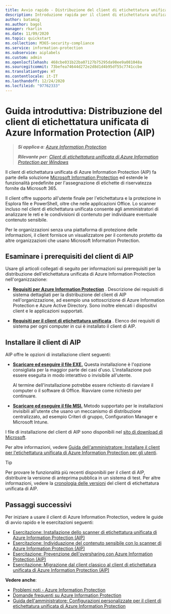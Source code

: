 ```yaml
---
title: Avvio rapido - Distribuzione del client di etichettatura unificata di Azure Information Protection (AIP)
description: Introduzione rapida per il client di etichettatura unificata di Azure Information Protection (AIP)
author: batamig
ms.author: bagol
manager: rkarlin
ms.date: 11/09/2020
ms.topic: quickstart
ms.collection: M365-security-compliance
ms.service: information-protection
ms.subservice: aiplabels
ms.custom: admin
ms.openlocfilehash: 468cbe031b22ba07127b75295da98ee9a081048a
ms.sourcegitcommit: 73befea74644d272e2d8d1d4b95df55c7741ccbe
ms.translationtype: HT
ms.contentlocale: it-IT
ms.lasthandoff: 12/24/2020
ms.locfileid: "97762333"
---
```

# <a name="quickstart-deploying-the-azure-information-protection-aip-unified-labeling-client"></a>Guida introduttiva: Distribuzione del client di etichettatura unificata di Azure Information Protection (AIP)

>***Si applica a**: [Azure Information Protection](https://azure.microsoft.com/pricing/details/information-protection)*
>
> ***Rilevante per**: [Client di etichettatura unificata di Azure Information Protection per Windows](faqs.md#whats-the-difference-between-the-azure-information-protection-classic-and-unified-labeling-clients)*

Il client di etichettatura unificata di Azure Information Protection (AIP) fa parte della soluzione [Microsoft Information Protection](https://aka.ms/MIPdocs) ed estende le funzionalità predefinite per l'assegnazione di etichette di riservatezza fornite da Microsoft 365. 

Il client offre supporto all'utente finale per l'etichettatura e la protezione in Esplora file e PowerShell, oltre che nelle applicazioni Office. Lo scanner incluso nel client di etichettatura unificata consente agli amministratori di analizzare le reti e le condivisioni di contenuto per individuare eventuale contenuto sensibile. 

Per le organizzazioni senza una piattaforma di protezione delle informazioni, il client fornisce un visualizzatore per il contenuto protetto da altre organizzazioni che usano Microsoft Information Protection.

## <a name="review-aip-client-prerequisites"></a>Esaminare i prerequisiti del client di AIP

Usare gli articoli collegati di seguito per informazioni sui prerequisiti per la distribuzione dell'etichettatura unificata di Azure Information Protection nell'organizzazione:

- **[Requisiti per Azure Information Protection](requirements.md)** . Descrizione dei requisiti di sistema dettagliati per la distribuzione del client di AIP nell'organizzazione, ad esempio una sottoscrizione di Azure Information Protection e Azure Active Directory. Sono inoltre elencati i dispositivi client e le applicazioni supportati.

- **[Requisiti per il client di etichettatura unificata](./rms-client/reqs-ul-client.md)** . Elenco dei requisiti di sistema per ogni computer in cui è installato il client di AIP.

## <a name="install-the-aip-client"></a>Installare il client di AIP

AIP offre le opzioni di installazione client seguenti:

- **[Scaricare ed eseguire il file EXE.](rms-client/clientv2-admin-guide-install.md#install-the-aip-unified-labeling-client-using-the-executable-installer)** Questa installazione è l'opzione consigliata per la maggior parte dei casi d'uso. L'installazione può essere eseguita in modo interattivo o invisibile all'utente.

    Al termine dell'installazione potrebbe essere richiesto di riavviare il computer o il software di Office. Riavviare come richiesto per continuare.

- **[Scaricare ed eseguire il file MSI.](rms-client/clientv2-admin-guide-install.md#install-the-unified-labeling-client-using-the-msi-installer)** Metodo supportato per le installazioni invisibili all'utente che usano un meccanismo di distribuzione centralizzato, ad esempio Criteri di gruppo, Configuration Manager e Microsoft Intune.

I file di installazione del client di AIP sono disponibili nel [sito di download di Microsoft](https://www.microsoft.com/download/details.aspx?id=53018). 

Per altre informazioni, vedere [Guida dell'amministratore: Installare il client per l'etichettatura unificata di Azure Information Protection per gli utenti](rms-client/clientv2-admin-guide-install.md).

> [!TIP]
> Per provare le funzionalità più recenti disponibili per il client di AIP, distribuire la versione di anteprima pubblica in un sistema di test. Per altre informazioni, vedere la [cronologia delle versioni](rms-client/unifiedlabelingclient-version-release-history.md) del client di etichettatura unificata di AIP.
> 

## <a name="next-steps"></a>Passaggi successivi

Per iniziare a usare il client di Azure Information Protection, vedere le guide di avvio rapido e le esercitazioni seguenti:

- [Esercitazione: Installazione dello scanner di etichettatura unificata di Azure Information Protection (AIP)](tutorial-install-scanner.md)
- [Esercitazione: Individuazione del contenuto sensibile con lo scanner di Azure Information Protection (AIP)](tutorial-scan-networks-and-content.md)
- [Esercitazione: Prevenzione dell'oversharing con Azure Information Protection (AIP)](tutorial-preventing-oversharing.md)
- [Esercitazione: Migrazione dal client classico al client di etichettatura unificata di Azure Information Protection (AIP)](tutorial-migrating-to-ul.md) 

**Vedere anche**:

- [Problemi noti - Azure Information Protection](known-issues.md) 
- [Domande frequenti su Azure Information Protection](faqs.md) 
- [Guida dell'amministratore: Configurazioni personalizzate per il client di etichettatura unificata di Azure Information Protection](rms-client/clientv2-admin-guide-customizations.md)        
    
